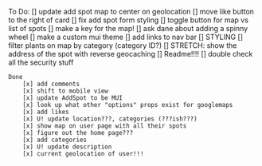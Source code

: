 To Do: 
    [] update add spot map to center on geolocation
    [] move like button to the right of card
    [] fix add spot form styling 
    [] toggle button for map vs list of spots 
    [] make a key for the map!
    [] ask dane about adding a spinny wheel 
    [] make a custom mui theme 
    [] add links to nav bar 
    [] STYLING 
    [] filter plants on map by category (category ID?)
    [] STRETCH: show the address of the spot with reverse 
    geocaching 
    [] Readme!!!!
    [] double check all the security stuff

    Done
        [x] add comments
        [x] shift to mobile view
        [x] update AddSpot to be MUI 
        [x] look up what other "options" props exist for googlemaps
        [x] add likes
        [x] U! update location???, categories (???ish???)
        [x] show map on user page with all their spots     
        [x] figure out the home page???
        [x] add categories 
        [x] U! update description 
        [x] current geolocation of user!!! 




